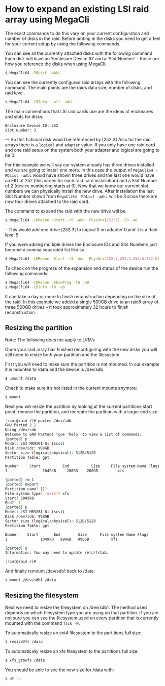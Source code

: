 # How to expand an existing LSI raid array using MegaCli

The exact commands to do this vary on your current configuration and number of disks in the raid. Before adding in the disks you need to get a feel for your current setup by using the following commands.

You can see all the currently attached disks with the following command. Each disk will have an ‘Enclosure Device ID’ and a ‘Slot Number’ – these are how you reference the disks when using MegaCli.

```bash
$ MegaCli64 -PDList -aALL
```

You can see the currently configured raid arrays with the following command. The main points are the raids data size, number of disks, and raid level.

```bash
$ MegaCli64 -LDInfo -Lall -aALL
```

The main conventions that LSI raid cards use are the ideas of enclosures and slots for disks:

```bash
Enclosure Device ID: 252
Slot Number: 3
```

— So this fictional disk would be referenced by \[252:3\] Also for the raid arrays there is a `logical` and `adapter` value. If you only have one raid card and one raid setup on the system both your adapter and logical are going to be 0.

For this example we will say our system already has three drives installed and we are going to install one more. In this case the output of `MegaCli64 -PDList -aALL` would have shown three drives and the last one would have an EID of 252 \(this varies for each raid card installation\) and a Slot Number of 2 \(device numbering starts at 0\). Now that we know our current slot numbers we can physically install the new drive. After installation the last Slot Number shown from `MegaCli64 -PDList -aALL` will be 3 since there are now four drives attached to the raid card.

The command to expand the raid with the new drive will be:

```bash
$ MegaCli64 -LDRecon -Start -r5 -Add -PhysDrv[252:3] -l0 -a0
```

– This would add one drive \[252:3\] to logical 0 on adapter 0 and it is a Raid level 5

If you were adding multiple drives the Enclosure IDs and Slot Numbers just become a comma separated list like so:

```bash
$ MegaCli64 -LDRecon -Start -r5 -Add -PhysDrv[252:3,252:4,252:5,252:6] -l0 -a0
```

To check on the progress of the expansion and status of the device run the following commands:

```bash
$ MegaCli64 -LDRecon -ShowProg -l0 -a0
$ MegaCli64 -LDInfo -l0 -a0
```

It can take a day or more to finish reconstruction depending on the size of the raid. In this example we added a single 500GB drive to an raid5 array of three 500GB drives – it took approximately 32 hours to finish reconstruction.

## Resizing the partition

Note: The following does not apply to LVM’s

Once your raid array has finished reconfiguring with the new disks you will still need to resize both your partition and the filesystem.

First you will need to make sure the partition is not mounted. In our example it is mounted to /data and the device is /dev/sdb

```bash
$ umount /data
```

Check to make sure it’s not listed in the current mounts anymore:

```bash
$ mount
```

Next you will resize the partition by looking at the current partitions start point, remove the partition, and recreate the partition with a larger end size:

```bash
[root@raid /]# parted /dev/sdb
GNU Parted 2.1
Using /dev/sdb
Welcome to GNU Parted! Type ‘help’ to view a list of commands.
(parted) p
Model: LSI MR9261-8i (scsi)
Disk /dev/sdc: 998GB
Sector size (logical/physical): 512B/512B
Partition Table: gpt

Number     Start          End          Size     File system Name Flags
1                1049kB     200GB    200GB         xfs

(parted) rm 1
(parted) mkpart
Partition name? []?
File system type? [ext2]? xfs
Start? 1049kB
End? -1
(parted) p
Model: LSI MR9261-8i (scsi)
Disk /dev/sdb: 998GB
Sector size (logical/physical): 512B/512B
Partition Table: gpt

Number    Start       End        Size      File system Name Flags
1               1049kB   998GB   998GB          xfs

(parted) q
Information: You may need to update /etc/fstab.

[root@raid /]#
```

And finally remount /dev/sdb1 back to /data:

```bash
$ mount /dev/sdb1 /data
```

## Resizing the filesystem

Next we need to resize the filesystem on /dev/sdb1. The method used depends on which filesystem type you are using on that partition. If you are not sure you can see the filesystem used on every partition that is currently mounted with the command `fsck -N`.

To automatically resize an ext4 filesystem to the partitions full size:

```bash
$ resize2fs /data
```

To automatically resize an xfs filesystem to the partitions full size:

```bash
$ xfs_growfs /data
```

You should be able to see the new size for /data with:

```bash
$ df -h
```

